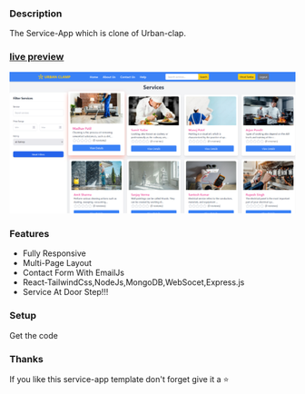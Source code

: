 ### Description

The Service-App which is clone of Urban-clap.

### [live preview]()

[![react Service-app](https://github.com/vinodtambe007/Service-App/blob/main/admin-homepage.png)]()

### Features

- Fully Responsive
- Multi-Page Layout
- Contact Form With EmailJs
- React-TailwindCss,NodeJs,MongoDB,WebSocet,Express.js
- Service At Door Step!!!

### Setup

Get the code

### Thanks

If you like this service-app template don't forget give it a ⭐ 
